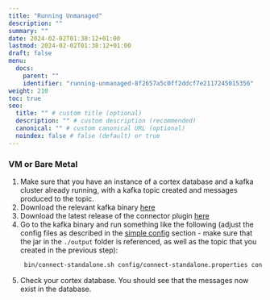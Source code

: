 ```yaml
---
title: "Running Unmanaged"
description: ""
summary: ""
date: 2024-02-02T01:38:12+01:00
lastmod: 2024-02-02T01:38:12+01:00
draft: false
menu:
  docs:
    parent: ""
    identifier: "running-unmanaged-8f2657a5c0ff2ddcf7e2117245015356"
weight: 210
toc: true
seo:
  title: "" # custom title (optional)
  description: "" # custom description (recommended)
  canonical: "" # custom canonical URL (optional)
  noindex: false # false (default) or true
---
```


### VM or Bare Metal

1. Make sure that you have an instance of a cortex database and a kafka cluster already running, with a kafka topic created and messages produced to the topic.
2. Download the relevant kafka binary [here](https://kafka.apache.org/downloads)
3. Download the latest release of the connector plugin [here](/releases/jar-files)
4. Go to the kafka binary and run something like the following (adjust the config files as described in the [simple config](/config/simple-kafka-properties) section - make sure that the jar in the `./output` folder is referenced, as well as the topic that you created in the previous step):
   ```sh
    bin/connect-standalone.sh config/connect-standalone.properties config/connect-file-sink.properties
   ```
5. Check your cortex database. You should see that the messages now exist in the database.
